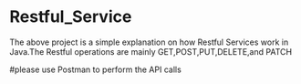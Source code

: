 # Restful_Service

The above project is a simple explanation on how Restful Services work in Java.The Restful operations are mainly GET,POST,PUT,DELETE,and PATCH



#please use Postman to perform the API calls

